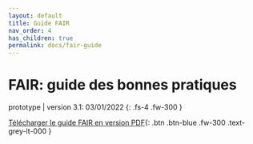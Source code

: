 ```yaml
---
layout: default
title: Guide FAIR
nav_order: 4
has_children: true
permalink: docs/fair-guide
---
```


# FAIR: guide des bonnes pratiques

prototype \| version 3.1: 03/01/2022
{: .fs-4 .fw-300 }

[Télécharger le guide FAIR en version PDF](/assets/doc/Guide-FAIR-v.3.1-[03.01.2022]-COSME2.pdf){: .btn .btn-blue .fw-300 .text-grey-lt-000 }